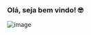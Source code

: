 ### Olá, seja bem vindo! 🤓

![image](https://user-images.githubusercontent.com/132674181/236488671-c4244f07-ce3d-4ddd-9b4c-a737ed5b3134.png)


